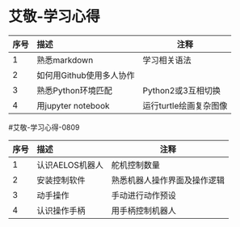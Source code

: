 # 艾敬-学习心得

| 序号 | 描述  |注释|
| ------ | :----------- | ------------ |
|  1 | 熟悉markdown    |学习相关语法|
| 2  | 如何用Github使用多人协作 ||
| 3  | 熟悉Python环境匹配 |Python2或3互相切换|
| 4  | 用jupyter notebook |运行turtle绘画复杂图像|

#艾敬-学习心得-0809

| 序号 | 描述  |注释|
| ------ | :----------- | ------------ |
|  1 | 认识AELOS机器人    |舵机控制数量|
| 2  | 安装控制软件|熟悉机器人操作界面及操作逻辑|
| 3  | 动手操作 |手动进行动作预设|
| 4  | 认识操作手柄 |用手柄控制机器人|
